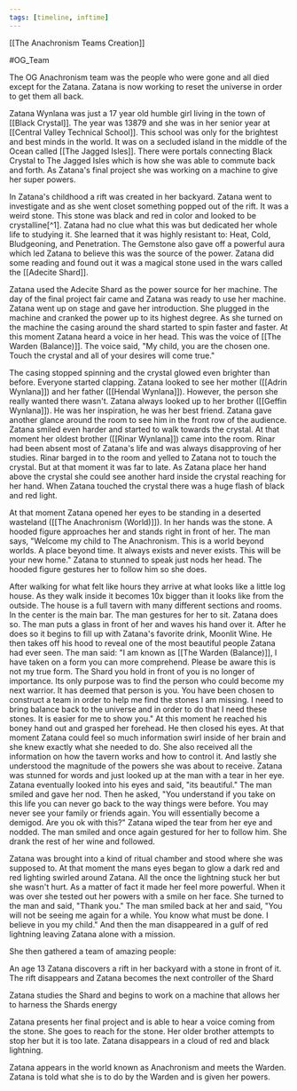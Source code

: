 ```yaml
---
tags: [timeline, inftime]
---
```


[[The Anachronism Teams Creation]]

#OG_Team

The OG Anachronism team was the people who were gone and all died except for the Zatana. Zatana is now working to reset the universe in order to get them all back.



Zatana Wynlana was just a 17 year old humble girl living in the town of [[Black Crystal]]. The year was 13879 and she was in her senior year at [[Central Valley Technical School]]. This school was only for the brightest and best minds in the world. It was on a secluded island in the middle of the Ocean called [[The Jagged Isles]]. There were portals connecting Black Crystal to The Jagged Isles which is how she was able to commute back and forth. As Zatana's final project she was working on a machine to give her super powers. 

In Zatana's childhood a rift was created in her backyard. Zatana went to investigate and as she went closet something popped out of the rift. It was a weird stone. This stone was black and red in color and looked to be crystalline[^1]. Zatana had no clue what this was but dedicated her whole life to studying it. She learned that it was highly resistant to: Heat, Cold, Bludgeoning, and Penetration. The Gemstone also gave off a powerful aura which led Zatana to believe this was the source of the power. Zatana did some reading and found out it was a magical stone used in the wars called the [[Adecite Shard]].

Zatana used the Adecite Shard as the power source for her machine. The day of the final project fair came and Zatana was ready to use her machine. Zatana went up on stage and gave her introduction. She plugged in the machine and cranked the power up to its highest degree. As she turned on the machine the casing around the shard started to spin faster and faster. At this moment Zatana heard a voice in her head. This was the voice of [[The Warden (Balance)]]. The voice said, "My child, you are the chosen one. Touch the crystal and all of your desires will come true."

The casing stopped spinning and the crystal glowed even brighter than before. Everyone started clapping. Zatana looked to see her mother ([[Adrin Wynlana]]) and her father ([[Hendal Wynlana]]). However, the person she really wanted there wasn't. Zatana always looked up to her brother ([[Geffin Wynlana]]). He was her inspiration, he was her best friend. Zatana gave another glance around the room to see him in the front row of the audience. Zatana smiled even harder and started to walk towards the crystal. At that moment her oldest brother ([[Rinar Wynlana]]) came into the room. Rinar had been absent most of Zatana's life and was always disapproving of her studies. Rinar barged in to the room and yelled to Zatana not to touch the crystal. But at that moment it was far to late. As Zatana place her hand above the crystal she could see another hard inside the crystal reaching for her hand. When Zatana touched the crystal there was a huge flash of black and red light.

At that moment Zatana opened her eyes to be standing in a deserted wasteland ([[The Anachronism (World)]]). In her hands was the stone. A hooded figure approaches her and stands right in front of her. The man says, "Welcome my child to The Anachronism. This is a world beyond worlds. A place beyond time. It always exists and never exists. This will be your new home." Zatana to stunned to speak just nods her head. The hooded figure gestures her to follow him so she does. 

After walking for what felt like hours they arrive at what looks like a little log house. As they walk inside it becomes 10x bigger than it looks like from the outside. The house is a full tavern with many different sections and rooms. In the center is the main bar. The man gestures for her to sit. Zatana does so. The man puts a glass in front of her and waves his hand over it. After he does so it begins to fill up with Zatana's favorite drink, Moonlit Wine. He then takes off his hood to reveal one of the most beautiful people Zatana had ever seen. The man said: "I am known as [[The Warden (Balance)]], I have taken on a form you can more comprehend. Please be aware this is not my true form.  The Shard you hold in front of you is no longer of importance. Its only purpose was to find the person who could become my next warrior. It has deemed that person is you. You have been chosen to construct a team in order to help me find the stones I am missing. I need to bring balance back to the universe and in order to do that I need these stones. It is easier for me to show you." At this moment he reached his boney hand out and grasped her forehead. He then closed his eyes. At that moment Zatana could feel so much information swirl inside of her brain and she knew exactly what she needed to do. She also received all the information on how the tavern works and how to control it. And lastly she understood the magnitude of the powers she was about to receive. Zatana was stunned for words and just looked up at the man with a tear in her eye. Zatana eventually looked into his eyes and said, "its beautiful." The man smiled and gave her nod. Then he asked, "You understand if you take on this life you can never go back to the way things were before. You may never see your family or friends again. You will essentially become a demigod. Are you ok with this?" Zatana wiped the tear from her eye and nodded. The man smiled and once again gestured for her to follow him. She drank the rest of her wine and followed. 

Zatana was brought into a kind of ritual chamber and stood where she was supposed to. At that moment the mans eyes began to glow a dark red and red lighting swirled around Zatana. All the once the lightning stuck her but she wasn't hurt. As a matter of fact it made her feel more powerful. When it was over she tested out her powers with a smile on her face. She turned to the man and said, "Thank you." The man smiled back at her and said, "You will not be seeing me again for a while. You know what must be done. I believe in you my child." And then the man disappeared in a gulf of red lightning leaving Zatana alone with a mission.

She then gathered a team of amazing people:











<span 
	  class='ob-timelines' 
	  data-date='13875' 
	  data-title='Shard Relocated' 
	  data-class='orange' 
	  data-img = 'Base Info Folder/Images/Rift Walker/Backyard_Rift.jpg' 
	  data-type='range' 
	  data-end='13875'> 
	An age 13 Zatana discovers a rift in her backyard with a stone in front of it. The rift disappears and Zatana becomes the next controller of the Shard
</span>

<span 
	  class='ob-timelines' 
	  data-date='13877' 
	  data-title='Zatanas Start' 
	  data-class='orange' 
	  data-img = 'Base Info Folder/Images/Artifacts/Zatanas_Machine.jpg' 
	  data-type='range' 
	  data-end='13877'> 
	Zatana studies the Shard and begins to work on a machine that allows her to harness the Shards energy 
</span> 

<span 
	  class='ob-timelines' 
	  data-date='13879' 
	  data-title='Zatanas Final' 
	  data-class='orange' 
	  data-img = 'Base Info Folder/Images/Artifacts/Zatabna_Final.jpg' 
	  data-type='range' 
	  data-end='13879'> 
	Zatana presents her final project and is able to hear a voice coming from the stone. She goes to reach for the stone. Her older brother attempts to stop her but it is too late. Zatana disappears in a cloud of red and black lightning. 
</span> 

<span 
	  class='ob-timelines' 
	  data-date='15000' 
	  data-title='The Chosen One' 
	  data-class='orange' 
	  data-img = 'Base Info Folder/Images/The Anachronism/Blood_Moon_Wasteland.jpg' 
	  data-type='range' 
	  data-end='15000'> 
	Zatana appears in the world known as Anachronism and meets the Warden. Zatana is told what she is to do by the Warden and is given her powers.
</span> 
